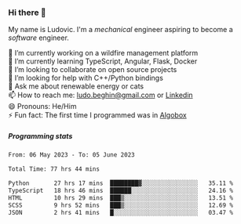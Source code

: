 ### Hi there 👋

My name is Ludovic. I'm a *mechanical* engineer aspiring to become a *software* engineer.

 🔭 I’m currently working on a wildfire management platform<br/>
 🌱 I’m currently learning TypeScript, Angular, Flask, Docker<br/>
 👯 I’m looking to collaborate on open source projects<br/>
 🤔 I’m looking for help with C++/Python bindings<br/>
 💬 Ask me about renewable energy or cats<br/>
 📫 How to reach me: ludo.beghin@gmail.com or [Linkedin](https://www.linkedin.com/in/ludovic-beghin/)<br/>
 😄 Pronouns: He/Him<br/>
 ⚡ Fun fact: The first time I programmed was in [Algobox](https://fr.wikipedia.org/wiki/Algobox)<br/>

##### Programming stats
<!--START_SECTION:waka-->

```txt
From: 06 May 2023 - To: 05 June 2023

Total Time: 77 hrs 44 mins

Python       27 hrs 17 mins  ████████▓░░░░░░░░░░░░░░░░   35.11 %
TypeScript   18 hrs 46 mins  ██████░░░░░░░░░░░░░░░░░░░   24.16 %
HTML         10 hrs 29 mins  ███▒░░░░░░░░░░░░░░░░░░░░░   13.51 %
SCSS         9 hrs 52 mins   ███▒░░░░░░░░░░░░░░░░░░░░░   12.69 %
JSON         2 hrs 41 mins   █░░░░░░░░░░░░░░░░░░░░░░░░   03.47 %
```

<!--END_SECTION:waka-->
